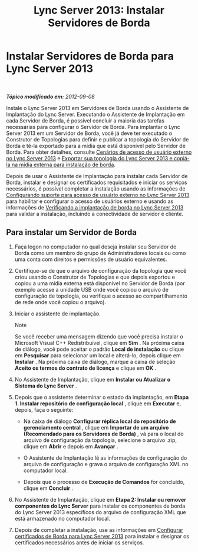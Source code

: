 ﻿---
title: 'Lync Server 2013: Instalar Servidores de Borda'
TOCTitle: Instalar Servidores de Borda
ms:assetid: 1655ab69-3899-4ee4-a1cc-8243bc1bfa0f
ms:mtpsurl: https://technet.microsoft.com/pt-br/library/Gg398230(v=OCS.15)
ms:contentKeyID: 49305993
ms.date: 05/19/2016
mtps_version: v=OCS.15
ms.translationtype: HT
---

# Instalar Servidores de Borda para Lync Server 2013

 

_**Tópico modificado em:** 2012-09-08_

Instale o Lync Server 2013 em Servidores de Borda usando o Assistente de Implantação do Lync Server. Executando o Assistente de Implantação em cada Servidor de Borda, é possível concluir a maioria das tarefas necessárias para configurar o Servidor de Borda. Para implantar o Lync Server 2013 em um Servidor de Borda, você já deve ter executado o Construtor de Topologias para definir e publicar a topologia do Servidor de Borda e tê-la exportado para a mídia que está disponível pelo Servidor de Borda. Para obter detalhes, consulte [Cenários de acesso de usuário externo no Lync Server 2013](lync-server-2013-scenarios-for-external-user-access.md) e [Exportar sua topologia do Lync Server 2013 e copiá-la na mídia externa para instalação de borda](lync-server-2013-export-your-topology-and-copy-it-to-external-media-for-edge-installation.md).

Depois de usar o Assistente de Implantação para instalar cada Servidor de Borda, instalar e designar os certificados requisitados e iniciar os serviços necessários, é possível completar a instalação usando as informações de [Configurando suporte para acesso de usuário externo no Lync Server 2013](lync-server-2013-configuring-support-for-external-user-access.md) para habilitar e configurar o acesso de usuários externo e usando as informações de [Verificando a implantação de borda no Lync Server 2013](lync-server-2013-verifying-your-edge-deployment.md) para validar a instalação, incluindo a conectividade de servidor e cliente.

## Para instalar um Servidor de Borda

1.  Faça logon no computador no qual deseja instalar seu Servidor de Borda como um membro do grupo de Administradores locais ou como uma conta com direitos e permissões de usuário equivalentes.

2.  Certifique-se de que o arquivo de configuração da topologia que você criou usando o Construtor de Topologias e que depois exportou e copiou a uma mídia externa está disponível no Servidor de Borda (por exemplo acesse a unidade USB onde você copiou o arquivo de configuração de topologia, ou verifique o acesso ao compartilhamento de rede onde você copiou o arquivo).

3.  Iniciar o assistente de implantação.
    
    > [!NOTE]  
    > Se você receber uma mensagem dizendo que você precisa instalar o Microsoft Visual C++ Redistribuível, clique em <strong>Sim</strong> . Na próxima caixa de diálogo, você pode aceitar o padrão <strong>Local de instalação</strong> ou clique em <strong>Pesquisar</strong> para selecionar um local e alterá-lo, depois clique em <strong>Instalar</strong> . Na próxima caixa de diálogo, marque a caixa de seleção <strong>Aceito os termos do contrato de licença</strong> e clique em <strong>OK</strong> .

4.  No Assistente de Implantação, clique em **Instalar ou Atualizar o Sistema do Lync Server** .

5.  Depois que o assistente determinar o estado da implantação, em **Etapa 1. Instalar repositório de configuração local** , clique em **Executar** e, depois, faça o seguinte:
    
      - Na caixa de diálogo **Configurar réplica local do repositório de gerenciamento central** , clique em **Importar de um arquivo (Recomendado para os Servidores de Borda)** , vá para o local do arquivo de configuração da topologia, selecione o arquivo .zip, clique em **Abrir** e depois em **Avançar** .
    
      - O Assistente de Implantação lê as informações de configuração do arquivo de configuração e grava o arquivo de configuração XML no computador local.
    
      - Depois que o processo de **Execução de Comandos** for concluído, clique em **Concluir** .

6.  No Assistente de Implantação, clique em **Etapa 2: Instalar ou remover componentes do Lync Server** para instalar os componentes de borda do Lync Server 2013 específicos do arquivo de configuração XML que está armazenado no computador local.

7.  Depois de completar a instalação, use as informações em [Configurar certificados de Borda para Lync Server 2013](lync-server-2013-set-up-edge-certificates.md) para instalar e designar os certificados necessários antes de iniciar os serviços.

